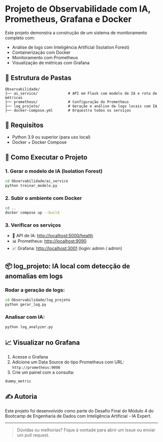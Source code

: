 # Projeto de Observabilidade com IA, Prometheus, Grafana e Docker

Este projeto demonstra a construção de um sistema de monitoramento completo com:

- Análise de logs com Inteligência Artificial (Isolation Forest)
- Containerização com Docker
- Monitoramento com Prometheus
- Visualização de métricas com Grafana

## 📁 Estrutura de Pastas

```
Observabilidade/
├── ai_service/              # API em Flask com modelo de IA e rota de métricas
├── prometheus/              # Configuração do Prometheus
├── log_projeto/             # Geração e análise de logs locais com IA
├── docker-compose.yml       # Orquestra todos os serviços
```

## 🔧 Requisitos

- Python 3.9 ou superior (para uso local)
- Docker + Docker Compose

## 🚀 Como Executar o Projeto

### 1. Gerar o modelo de IA (Isolation Forest)

```bash
cd Observabilidade/ai_service
python treinar_modelo.py
```

### 2. Subir o ambiente com Docker

```bash
cd ..
docker compose up --build
```

### 3. Verificar os serviços

- 🧠 API de IA: [http://localhost:5000/health](http://localhost:5000/health)
- 📊 Prometheus: [http://localhost:9090](http://localhost:9090)
- 📈 Grafana: [http://localhost:3001](http://localhost:3001) (login: admin / admin)

## 📦 log\_projeto: IA local com detecção de anomalias em logs

### Rodar a geração de logs:

```bash
cd Observabilidade/log_projeto
python gerar_log.py
```

### Analisar com IA:

```bash
python log_analyzer.py
```

## 📈 Visualizar no Grafana

1. Acesse o Grafana
2. Adicione um Data Source do tipo Prometheus com URL: `http://prometheus:9090`
3. Crie um painel com a consulta:

```promql
dummy_metric
```

## ✍️ Autoria

Este projeto foi desenvolvido como parte do Desafio Final do Módulo 4 do Bootcamp de Engenharia de Dados com Inteligência Artificial - IA Expert.

---

> Dúvidas ou melhorias? Fique à vontade para abrir um issue ou enviar um pull request.

